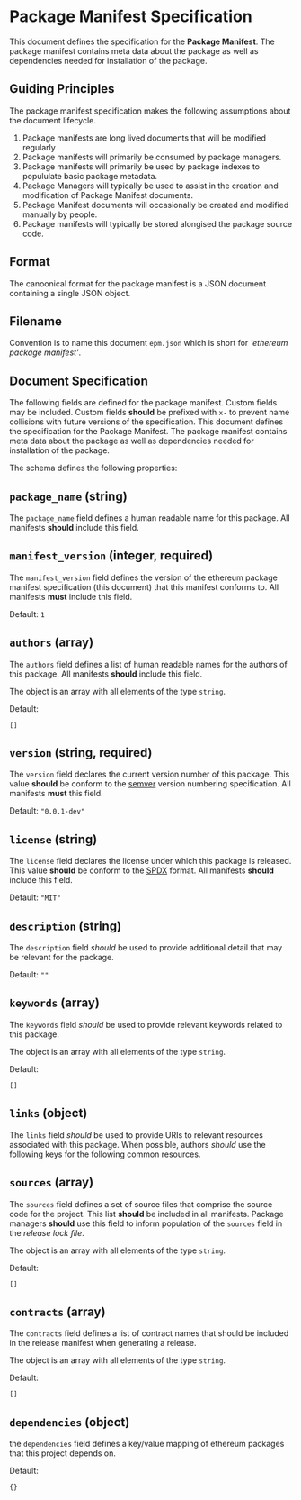 # Package Manifest Specification

This document defines the specification for the **Package Manifest**. The
 package manifest contains meta data about the package as well as dependencies
 needed for installation of the package.
 
 
## Guiding Principles
 
The package manifest specification makes the following assumptions about the
 document lifecycle.
 
1. Package manifests are long lived documents that will be modified regularly
2. Package manifests will primarily be consumed by package managers.
3. Package manifests will primarily be used by package indexes to popululate basic package metadata.
2. Package Managers will typically be used to assist in the creation and modification of Package Manifest documents.
4. Package Manifest documents will occasionally be created and modified manually by people.
4. Package manifests will typically be stored alongised the package source code.
 
 
## Format
 
 The canoonical format for the package manifest is a JSON document containing a
 single JSON object.
 
 
## Filename
 
 Convention is to name this document `epm.json` which is short for *'ethereum
 package manifest'*.
 
 
## Document Specification
 
 The following fields are defined for the package manifest.  Custom fields may
 be included.  Custom fields **should** be prefixed with `x-` to prevent name
 collisions with future versions of the specification.
This document defines the specification for the Package Manifest. The package manifest contains meta data about the package as well as dependencies needed for installation of the package.

The schema defines the following properties:

## `package_name` (string)

 The `package_name` field defines a human readable name for this package.  All manifests **should** include this field.

## `manifest_version` (integer, required)

 The `manifest_version` field defines the version of the ethereum package manifest specification (this document) that this manifest conforms to. All manifests **must** include this field.

Default: `1`

## `authors` (array)

 The `authors` field defines a list of human readable names for the authors of this package.  All manifests **should** include this field.

The object is an array with all elements of the type `string`.

Default:

```
[]
```

## `version` (string, required)

 The `version` field declares the current version number of this package.  This value **should** be conform to the [semver](http://semver.org/) version numbering specification.  All manifests **must** this field.

Default: `"0.0.1-dev"`

## `license` (string)

The `license` field declares the license under which this package is released.  This value **should** be conform to the [SPDX](https://en.wikipedia.org/wiki/Software_Package_Data_Exchange) format.  All manifests **should** include this field.

Default: `"MIT"`

## `description` (string)

The `description` field *should* be used to provide additional detail that may be relevant for the package.

Default: `""`

## `keywords` (array)

The `keywords` field *should* be used to provide relevant keywords related to this package.

The object is an array with all elements of the type `string`.

Default:

```
[]
```

## `links` (object)

 The `links` field *should* be used to provide URIs to relevant resources associated with this package.  When possible, authors *should* use the following keys for the following common resources.

## `sources` (array)

 The `sources` field defines a set of source files that comprise the source code for the project.  This list **should** be included in all manifests.  Package managers **should** use this field to inform population of the `sources` field in the *release lock file*.  

The object is an array with all elements of the type `string`.

Default:

```
[]
```

## `contracts` (array)

The `contracts` field defines a list of contract names that should be included in the release manifest when generating a release.

The object is an array with all elements of the type `string`.

Default:

```
[]
```

## `dependencies` (object)

the `dependencies` field defines a key/value mapping of ethereum packages that this project depends on.

Default:

```
{}
```